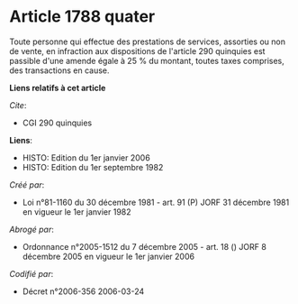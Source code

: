 # Article 1788 quater

Toute personne qui effectue des prestations de services, assorties ou non de vente, en infraction aux dispositions de
l'article 290 quinquies est passible d'une amende égale à 25 % du montant, toutes taxes comprises, des transactions en cause.

**Liens relatifs à cet article**

_Cite_:

  - CGI 290 quinquies

**Liens**:

  - HISTO: Edition du 1er janvier 2006
  - HISTO: Edition du 1er septembre 1982

_Créé par_:

  - Loi n°81-1160 du 30 décembre 1981 - art. 91 (P) JORF 31 décembre 1981 en vigueur le 1er janvier 1982

_Abrogé par_:

  - Ordonnance n°2005-1512 du 7 décembre 2005 - art. 18 () JORF 8 décembre 2005 en vigueur le 1er janvier 2006

_Codifié par_:

  - Décret n°2006-356 2006-03-24
